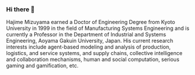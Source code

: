 ### Hi there 👋

<!--
**j54854/j54854** is a ✨ _special_ ✨ repository because its `README.md` (this file) appears on your GitHub profile.

Here are some ideas to get you started:

- 🔭 I’m currently working on ...
- 🌱 I’m currently learning ...
- 👯 I’m looking to collaborate on ...
- 🤔 I’m looking for help with ...
- 💬 Ask me about ...
- 📫 How to reach me: ...
- 😄 Pronouns: ...
- ⚡ Fun fact: ...
-->

Hajime Mizuyama earned a Doctor of Engineering Degree from Kyoto University in 1999 in the field of Manufacturing Systems Engineering and is currently a Professor in the Department of Industrial and Systems Engineering, Aoyama Gakuin University, Japan. His current research interests include agent-based modeling and analysis of production, logistics, and service systems, and supply chains, collective intelligence and collaboration mechanisms, human and social computation, serious gaming and gamification, etc.
